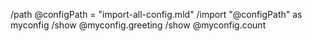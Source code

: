 /path @configPath = "import-all-config.mld"
/import "@configPath" as myconfig
/show @myconfig.greeting
/show @myconfig.count